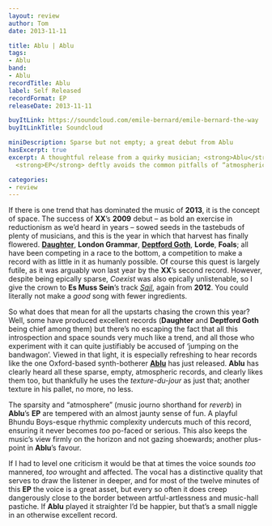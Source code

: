 ```yaml
---
layout: review
author: Tom
date: 2013-11-11

title: Ablu | Ablu
tags:
- Ablu
band:
- Ablu
recordTitle: Ablu
label: Self Released
recordFormat: EP
releaseDate: 2013-11-11

buyItLink: https://soundcloud.com/emile-bernard/emile-bernard-the-way
buyItLinkTitle: Soundcloud

miniDescription: Sparse but not empty; a great debut from Ablu
hasExcerpt: true
excerpt: A thoughtful release from a quirky musician; <strong>Ablu</strong>'s first
  <strong>EP</strong> deftly avoids the common pitfalls of “atmospheric” records.

categories:
- review
---
```


If there is one trend that has dominated the music of **2013**, it is the concept of space. The success of **XX**’s **2009** debut – as bold an exercise in reductionism as we’d heard in years – sowed seeds in the tastebuds of plenty of musicians, and this is the year in which that harvest has finally flowered. **[Daughter](http://eatenbymonsters/review/daughter-if-you-leave/)**, **London Grammar**, **[Deptford Goth](http://eatenbymonsters/review/deptford-goth-life-after-defo/)**, **Lorde**, **Foals**; all have been competing in a race to the bottom, a competition to make a record with as little in it as humanly possible. Of course this quest is largely futile, as it was arguably won last year by the **XX**’s second record. However, despite being epically sparse, *Coexist* was also epically unlistenable, so I give the crown to **Es Muss Sein**’s track *[Sail](http://eatenbymonsters/annual-lists/top-10-songs-of-2012/)*, again from **2012**. You could literally not make a _good_ song with fewer ingredients.

So what does that mean for all the upstarts chasing the crown this year? Well, some have produced excellent records (**Daughter** and **Deptford Goth** being chief among them) but there’s no escaping the fact that all this introspection and space sounds very much like a trend, and all those who experiment with it can quite justifiably be accused of ‘jumping on the bandwagon’. Viewed in that light, it is especially refreshing to hear records like the one Oxford-based synth-botherer **[Ablu](http://www.ablumusic.com/)** has just released. **Ablu** has clearly heard all these sparse, empty, atmospheric records, and clearly likes them too, but thankfully he uses the _texture-du-jour_ as just that; another texture in his pallet, no more, no less.

The sparsity and “atmosphere” (music journo shorthand for _reverb_) in **Ablu**’s **EP** are tempered with an almost jaunty sense of fun. A playful Bhundu Boys-esque rhythmic complexity undercuts much of this record, ensuring it never becomes _too_ po-faced or serious. This also keeps the music’s view firmly on the horizon and not gazing shoewards; another plus-point in **Ablu**’s favour.

If I had to level one criticism it would be that at times the voice sounds _too_ mannered, _too_ wrought and affected. The vocal has a distinctive quality that serves to draw the listener in deeper, and for most of the twelve minutes of this **EP** the voice is a great asset, but every so often it does creep dangerously close to the border between artful-artlessness and music-hall pastiche. If **Ablu** played it straighter I’d be happier, but that’s a small niggle in an otherwise excellent record.


